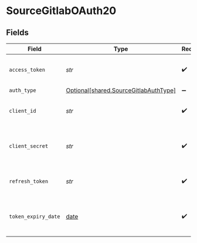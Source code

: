 # SourceGitlabOAuth20


## Fields

| Field                                                                                | Type                                                                                 | Required                                                                             | Description                                                                          |
| ------------------------------------------------------------------------------------ | ------------------------------------------------------------------------------------ | ------------------------------------------------------------------------------------ | ------------------------------------------------------------------------------------ |
| `access_token`                                                                       | *str*                                                                                | :heavy_check_mark:                                                                   | Access Token for making authenticated requests.                                      |
| `auth_type`                                                                          | [Optional[shared.SourceGitlabAuthType]](../../models/shared/sourcegitlabauthtype.md) | :heavy_minus_sign:                                                                   | N/A                                                                                  |
| `client_id`                                                                          | *str*                                                                                | :heavy_check_mark:                                                                   | The API ID of the Gitlab developer application.                                      |
| `client_secret`                                                                      | *str*                                                                                | :heavy_check_mark:                                                                   | The API Secret the Gitlab developer application.                                     |
| `refresh_token`                                                                      | *str*                                                                                | :heavy_check_mark:                                                                   | The key to refresh the expired access_token.                                         |
| `token_expiry_date`                                                                  | [date](https://docs.python.org/3/library/datetime.html#date-objects)                 | :heavy_check_mark:                                                                   | The date-time when the access token should be refreshed.                             |